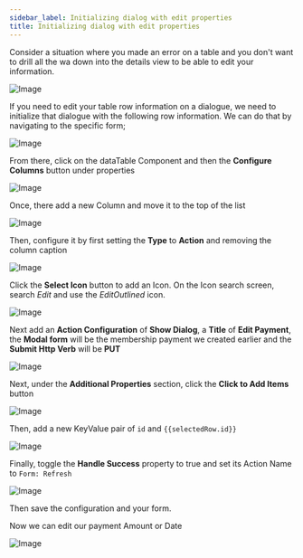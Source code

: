 ```yaml
---
sidebar_label: Initializing dialog with edit properties
title: Initializing dialog with edit properties
---
```


Consider a situation where you made an error on a table and you don't want to drill all the wa down into the details view to be able to edit your information. 

![Image](./images/initilizing-dialogue-with-edit-properties/initilizingdialogue1.png)

If you need to edit your table row information on a dialogue, we need to initialize that dialogue with the following row information. We can do that by navigating to the specific form;

![Image](./images/initilizing-dialogue-with-edit-properties/initilizingdialogue2.png)

From there, click on the dataTable Component and then the **Configure Columns** button under properties

![Image](./images/initilizing-dialogue-with-edit-properties/initilizingdialogue3.png)

Once, there add a new Column and move it to the top of the list

![Image](./images/initilizing-dialogue-with-edit-properties/initilizingdialogue4.png)

Then, configure it by first setting the **Type** to **Action** and removing the column caption

![Image](./images/initilizing-dialogue-with-edit-properties/initilizingdialogue5.png)

Click the **Select Icon** button to add an Icon. On the Icon search screen, search *Edit* and use the *EditOutlined* icon.

![Image](./images/initilizing-dialogue-with-edit-properties/initilizingdialogue6.png)

Next add an **Action Configuration** of **Show Dialog**, a **Title** of **Edit Payment**, the **Modal form** will be the membership payment we created earlier and the **Submit Http Verb** will be **PUT**

![Image](./images/initilizing-dialogue-with-edit-properties/initilizingdialogue7.png)

Next, under the **Additional Properties** section, click the **Click to Add Items** button 

![Image](./images/initilizing-dialogue-with-edit-properties/initilizingdialogue8.png)

Then, add a new KeyValue pair of `id` and `{{selectedRow.id}}`

![Image](./images/initilizing-dialogue-with-edit-properties/initilizingdialogue9.png)

Finally, toggle the **Handle Success** property to true and set its Action Name to `Form: Refresh`

![Image](./images/initilizing-dialogue-with-edit-properties/initilizingdialogue10.png)

Then save the configuration and your form.

Now we can edit our payment Amount or Date

![Image](./images/initilizing-dialogue-with-edit-properties/initilizingdialogue11.png)


